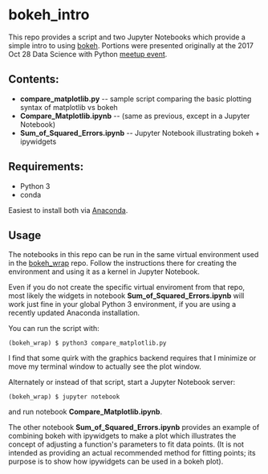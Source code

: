 # bokeh_intro

This repo provides a script and two Jupyter Notebooks which provide a simple intro to using [bokeh][bokeh-home]. Portions were presented originally at the 2017 Oct 28 Data Science with Python [meetup event][meetup-event].

## Contents:
* **compare_matplotlib.py** -- sample script comparing the basic plotting syntax of matplotlib vs bokeh
* **Compare_Matplotlib.ipynb** -- (same as previous, except in a Jupyter Notebook)
* **Sum_of_Squared_Errors.ipynb** -- Jupyter Notebook illustrating bokeh + ipywidgets

## Requirements:

* Python 3
* conda

Easiest to install both via [Anaconda][anaconda-download].

## Usage

The notebooks in this repo can be run in the same virtual environment used in the [bokeh_wrap][bokeh_wrap] repo. Follow the instructions there for creating the environment and using it as a kernel in Jupyter Notebook.

Even if you do not create the specific virtual enviroment from that repo, most likely the widgets in notebook **Sum_of_Squared_Errors.ipynb** will work just fine in your global Python 3 environment, if you are using a recently updated Anaconda installation.

You can run the script with:

    (bokeh_wrap) $ python3 compare_matplotlib.py

I find that some quirk with the graphics backend requires that I minimize or move my terminal window to actually see the plot window.

Alternately or instead of that script, start a Jupyter Notebook server:

    (bokeh_wrap) $ jupyter notebook

and run notebook **Compare_Matplotlib.ipynb**.

The other notebook **Sum_of_Squared_Errors.ipynb** provides an example of combining bokeh with ipywidgets to make a plot which illustrates the concept of adjusting a function's parameters to fit data points. (It is not intended as providing an actual recommended method for fitting points; its purpose is to show how ipywidgets can be used in a bokeh plot).


[anaconda-download]: https://www.anaconda.com/download/
[bokeh-home]: https://bokeh.pydata.org/en/latest/
[bokeh_wrap]: https://github.com/dpshenoy/bokeh_wrap
[meetup-event]: https://www.meetup.com/League-of-Extraordinary-Algorithms/events/244101320/